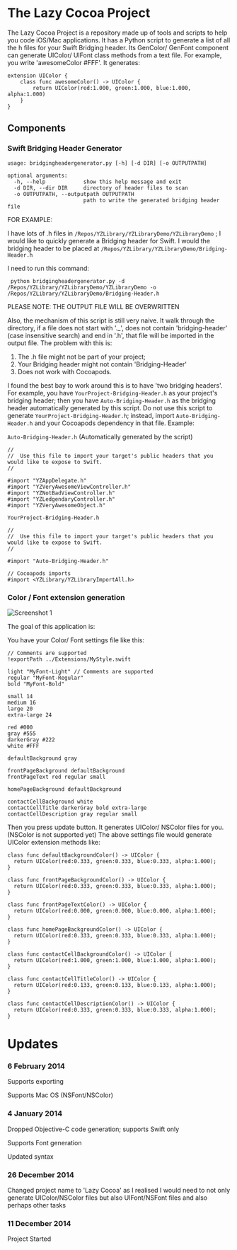 The Lazy Cocoa Project
======================

The Lazy Cocoa Project is a repository made up of tools and scripts to help you code iOS/Mac applications. It has a Python script to generate a list of all the h files for your Swift Bridging header. Its GenColor/ GenFont component can generate UIColor/ UIFont class methods from a text file. For example, you write 'awesomeColor #FFF'. It generates:

```
extension UIColor {
	class func awesomeColor() -> UIColor {
		return UIColor(red:1.000, green:1.000, blue:1.000, alpha:1.000)
	}
}
``` 

## Components

### Swift Bridging Header Generator

```
usage: bridgingheadergenerator.py [-h] [-d DIR] [-o OUTPUTPATH]

optional arguments:
  -h, --help            show this help message and exit
  -d DIR, --dir DIR     directory of header files to scan
  -o OUTPUTPATH, --outputpath OUTPUTPATH
                        path to write the generated bridging header file
```

FOR EXAMPLE:

I have lots of .h files in `/Repos/YZLibrary/YZLibraryDemo/YZLibraryDemo` ; I would like to quickly generate a Bridging header for Swift. I would the bridging header to be placed at `/Repos/YZLibrary/YZLibraryDemo/Bridging-Header.h`

I need to run this command:

```
 python bridgingheadergenerator.py -d /Repos/YZLibrary/YZLibraryDemo/YZLibraryDemo -o /Repos/YZLibrary/YZLibraryDemo/Bridging-Header.h
```

PLEASE NOTE: THE OUTPUT FILE WILL BE OVERWRITTEN

Also, the mechanism of this script is still very naive. It walk through the directory, if a file does not start with '._', does not contain 'bridging-header' (case insensitive search) and end in '.h', that file will be imported in the output file. The problem with this is:

1. The .h file might not be part of your project;
2. Your Bridging header might not contain 'Bridging-Header'
3. Does not work with Cocoapods.

I found the best bay to work around this is to have 'two bridging headers'. For example, you have `YourProject-Bridging-Header.h` as your project's bridging header; then you have `Auto-Bridging-Header.h` as the bridging header automatically generated by this script. Do not use this script to generate `YourProject-Bridging-Header.h`; instead, import `Auto-Bridging-Header.h` and your Cocoapods dependency in that file. Example:

`Auto-Bridging-Header.h` (Automatically generated by the script)
```
//
//  Use this file to import your target's public headers that you would like to expose to Swift.
//

#import "YZAppDelegate.h"
#import "YZVeryAwesomeViewController.h"
#import "YZNotBadViewController.h"
#import "YZLedgendaryController.h"
#import "YZVeryAwesomeObject.h"
```

`YourProject-Bridging-Header.h`
```
//
//  Use this file to import your target's public headers that you would like to expose to Swift.
//

#import "Auto-Bridging-Header.h"

// Cocoapods imports
#import <YZLibrary/YZLibraryImportAll.h>
```

### Color / Font extension generation

![Screenshot 1](https://raw.githubusercontent.com/yichizhang/GenColor-Mac/master/Screenshots/screen1.png)

The goal of this application is:

You have your Color/ Font settings file like this:

```
// Comments are supported
!exportPath ../Extensions/MyStyle.swift

light "MyFont-Light" // Comments are supported
regular "MyFont-Regular"
bold "MyFont-Bold"

small 14
medium 16
large 20
extra-large 24

red #000
gray #555
darkerGray #222
white #FFF

defaultBackground gray

frontPageBackground defaultBackground
frontPageText red regular small

homePageBackground defaultBackground

contactCellBackground white
contactCellTitle darkerGray bold extra-large
contactCellDescription gray regular small
```

Then you press update button. It generates UIColor/ NSColor files for you. (NSColor is not supported yet) The above settings file would generate UIColor extension methods like:

```
class func defaultBackgroundColor() -> UIColor {
  return UIColor(red:0.333, green:0.333, blue:0.333, alpha:1.000);
}

class func frontPageBackgroundColor() -> UIColor {
  return UIColor(red:0.333, green:0.333, blue:0.333, alpha:1.000);
}

class func frontPageTextColor() -> UIColor {
  return UIColor(red:0.000, green:0.000, blue:0.000, alpha:1.000);
}

class func homePageBackgroundColor() -> UIColor {
  return UIColor(red:0.333, green:0.333, blue:0.333, alpha:1.000);
}

class func contactCellBackgroundColor() -> UIColor {
  return UIColor(red:1.000, green:1.000, blue:1.000, alpha:1.000);
}

class func contactCellTitleColor() -> UIColor {
  return UIColor(red:0.133, green:0.133, blue:0.133, alpha:1.000);
}

class func contactCellDescriptionColor() -> UIColor {
  return UIColor(red:0.333, green:0.333, blue:0.333, alpha:1.000);
}
```

Updates
=======
### 6 February 2014

Supports exporting

Supports Mac OS (NSFont/NSColor)

### 4 January 2014

Dropped Objective-C code generation; supports Swift only

Supports Font generation

Updated syntax

### 26 December 2014

Changed project name to 'Lazy Cocoa' as I realised I would need to not only generate UIColor/NSColor files but also UIFont/NSFont files and also perhaps other tasks

### 11 December 2014

Project Started